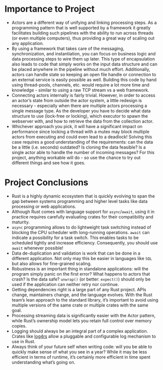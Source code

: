 # Importance to Project

- Actors are a different way of unifying and linking processing steps. As a programming pattern that is well supported
  by a framework it greatly facilitates building such pipelines with the ability to run across threads (or even multiple
  computers), thus providing a great way of scaling out any application.
- By using a framework that takes care of the messaging, synchronization, and instantiation, you can focus on business
  logic and data processing steps to wire them up later. This type of encapsulation also leads to code that simply works
  on the input data structure and can be placed anywhere in the pipeline without much effort. Additionally, actors can
  handle state so keeping an open file handle or connection to an external service is easily possible as well. Building
  this code by hand using thread-pools, channels, etc. would require a lot more time and knowledge - similar to using a
  raw TCP stream vs a web framework.
- Connecting actors internally is fairly trivial. However, in order to access an actor’s state from outside the actor
  system, a little redesign is necessary - especially when there are multiple actors processing a single message type.
  As the developer you have to decide what data structure to use (lock-free or locking), which executor to spawn the
  webserver with, and how to retrieve the data from the collection actor.
- Whichever approach you pick, it will have a significant impact on performance since locking a thread with a mutex may
  block multiple actors from executing and could even lead to a deadlock! Solving this case requires a good
  understanding of the requirements: can the data be a little (i.e. seconds) outdated? Is cloning the data feasible? Is
  a single actor able to handle the number of incoming messages? For this project, anything workable will do - so
  use the chance to try out different things and see how it goes.

# Project Conclusions

- Rust is a highly dynamic ecosystem that is quickly evolving to span the gap between systems programming and higher
  level tasks like data processing or web applications.
- Although Rust comes with language support for `async`/`await`, using it in practice requires carefully evaluating
  crates
  for their compatibility and maturity.
- `async` programming allows to do lightweight task switching instead of blocking the CPU scheduler with long-running
  operations. `await` can indicate a possibility for a task switch. This enables tasks to be scheduled tightly and
  increase efficiency. Consequently, you should use `await` whenever possible!
- Data de-duplication and validation is work that can be done in a different application. Not only may this be easier in
  languages like `SQL` but also allows for fine-grained scaling.
- Robustness is an important thing in standalone applications: will the program simply panic on the first error? What
  happens to actors that crash? Is the data safe? `unwrap()` (or better: `expect()`) should only be used if the
  application
  can neither retry nor continue.
- Getting dependencies right is a large part of any Rust project. APIs change, maintainers change, and the language
  evolves. With the Rust team’s lean approach to the standard library, it’s important to avoid using multiple versions
  of the same crate or multiple crates with the same goal.
- Processing streaming data is significantly easier with the Actor pattern, while Rust’s ownership model lets you retain
  full control over memory copies.
- Logging should always be an integral part of a complex application.  
  Crates like [log4rs](https://crates.io/crates/log4rs) allow a pluggable and configurable log mechanism to use in Rust.
- Always think of your future self when writing code: will you be able to quickly make sense of what you see in a year?
  While it may be less efficient in terms of runtime, it’s certainly more efficient in time spent understanding what’s
  going on.

